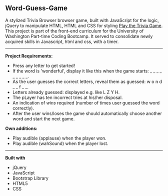 ## Word-Guess-Game

A stylized Trivia Browser browser game, built with JavaScript for the logic, jQuery to manipulate HTML, HTML and CSS for styling [Play the Trivia Game](https://heidijvr.github.io/TriviaGame/).
This project is part of the front-end curriculum for the University of Washington Part-time Coding Bootcamp. It served to consolidate newly acquired skills in Javascript, html and css, with a timer.

-----

**Project Requirements:**

* Press any letter to get started!
* If the word is 'wonderful', display it like this when the game starts: _ _ _ _ _ _ _ _ _.
* As the user guesses the correct letters, reveal them as guessed: w o n d _  _ f _ _.
* Letters already guessed: displayed e.g. like L Z Y H.
* The pLayer has ten incorrect tries at his/her disposal.
* An indication of _wins_ required (number of times user guessed the word correctly).
* After the user wins/loses the game should automatically choose another word and start the next game.

**Own additions:**

* Play audible (applause) when the player won.
* Play audible (wahSound) when the player lost.

-----

**Built with**

* jQuery
* JavaScript
* Bootstrap Library
* HTML5
* CSS



